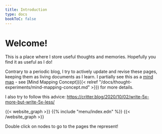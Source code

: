 ```yaml
---
title: Introduction
type: docs
bookToC: false
---
```


# Welcome!

This is a place where I store useful thoughts and memories.  Hopefully you find
it as useful as I do!

Contrary to a periodic blog, I try to actively update and revise these pages,
keeping them as living documents as I learn. I partially see this as a [mind
map](https://en.wikipedia.org/wiki/Mind_map) - see [Mind Mapping Concept]({{< relref
"/docs/thought-experiments/mind-mapping-concept.md" >}}) for more details. 

I also try to follow this advice:
https://critter.blog/2020/10/02/write-5x-more-but-write-5x-less/

{{< website_graph >}}
{{% include "menu/index.edn" %}}
{{< /website_graph >}}

Double click on nodes to go to the pages the represent!
